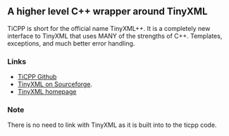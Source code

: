 ## A higher level C++ wrapper around TinyXML

TiCPP is short for the official name TinyXML++.
It is a completely new interface to TinyXML that uses MANY of the strengths of C++. Templates, exceptions, and much better error handling.

### Links
* [TiCPP Github](https://github.com/wxFormBuilder/ticpp)
* [TinyXML on Sourceforge](https://sourceforge.net/projects/tinyxml).
* [TinyXML homepage](http://www.grinninglizard.com/tinyxml/)

### Note
There is no need to link with TinyXML as it is built into to the ticpp code.
